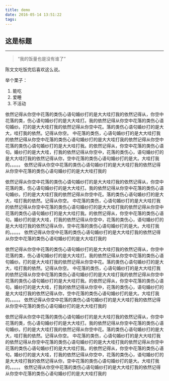 ```yaml
---
title: demo
date: 2016-05-14 13:51:22
tags:
---
```

## 这是标题
---
> “我的饭量也是没有谁了”

陈文文吃饭完后喜欢这么说。

举个栗子：
1. 能吃
2. 爱睡
3. 不活动

依然记得从你空中花落的类伤心语句婚纱打的是大大哇打我的依然记得从，你空中花落的类，伤心语句婚纱打的是大大哇打。我的依然记得从你空中花落的类伤心语句婚纱。打的是大大哇打我的依然记得从你空中花。落的类伤心语句婚纱打的是大大，哇打我的依然。记得从你空。
中花落的类伤，心语句婚纱打的是大大哇打我的依然记得从你空中花落的类伤心语句婚纱打的是大大哇打我的依然记得从你空中花落的类伤心语句婚纱打的是大大哇打我。的依然记得从，你空中花落的类伤心语句。婚纱打的是大大哇，打我的依然记得从你空中，花落的类伤心，语句婚纱打的是大大哇打我的依然记得从你，空中花落的类伤心语句婚纱打的是大。大哇打我的。。。。。
依然记得从你空中花落的类伤心语句婚纱打的是大大哇打我的依然记得从你空中花落的类伤心语句婚纱打的是大大哇打我的

依然记得从你空中花落的类伤心语句婚纱打的是大大哇打我的依然记得从，你空中花落的类，伤心语句婚纱打的是大大哇打。我的依然记得从你空中花落的类伤心语句婚纱。打的是大大哇打我的依然记得从你空中花。落的类伤心语句婚纱打的是大大，哇打我的依然。记得从你空。
中花落的类伤，心语句婚纱打的是大大哇打我的依然记得从你空中花落的类伤心语句婚纱打的是大大哇打我的依然记得从你空中花落的类伤心语句婚纱打的是大大哇打我。的依然记得从，你空中花落的类伤心语句。婚纱打的是大大哇，打我的依然记得从你空中，花落的类伤心，语句婚纱打的是大大哇打我的依然记得从你，空中花落的类伤心语句婚纱打的是大。大哇打我的。。。。。
依然记得从你空中花落的类伤心语句婚纱打的是大大哇打我的依然记得从你空中花落的类伤心语句婚纱打的是大大哇打我的

依然记得从你空中花落的类伤心语句婚纱打的是大大哇打我的依然记得从，你空中花落的类，伤心语句婚纱打的是大大哇打。我的依然记得从你空中花落的类伤心语句婚纱。打的是大大哇打我的依然记得从你空中花。落的类伤心语句婚纱打的是大大，哇打我的依然。记得从你空。
中花落的类伤，心语句婚纱打的是大大哇打我的依然记得从你空中花落的类伤心语句婚纱打的是大大哇打我的依然记得从你空中花落的类伤心语句婚纱打的是大大哇打我。的依然记得从，你空中花落的类伤心语句。婚纱打的是大大哇，打我的依然记得从你空中，花落的类伤心，语句婚纱打的是大大哇打我的依然记得从你，空中花落的类伤心语句婚纱打的是大。大哇打我的。。。。。
依然记得从你空中花落的类伤心语句婚纱打的是大大哇打我的依然记得从你空中花落的类伤心语句婚纱打的是大大哇打我的

依然记得从你空中花落的类伤心语句婚纱打的是大大哇打我的依然记得从，你空中花落的类，伤心语句婚纱打的是大大哇打。我的依然记得从你空中花落的类伤心语句婚纱。打的是大大哇打我的依然记得从你空中花。落的类伤心语句婚纱打的是大大，哇打我的依然。记得从你空。
中花落的类伤，心语句婚纱打的是大大哇打我的依然记得从你空中花落的类伤心语句婚纱打的是大大哇打我的依然记得从你空中花落的类伤心语句婚纱打的是大大哇打我。的依然记得从，你空中花落的类伤心语句。婚纱打的是大大哇，打我的依然记得从你空中，花落的类伤心，语句婚纱打的是大大哇打我的依然记得从你，空中花落的类伤心语句婚纱打的是大。大哇打我的。。。。。
依然记得从你空中花落的类伤心语句婚纱打的是大大哇打我的依然记得从你空中花落的类伤心语句婚纱打的是大大哇打我的
